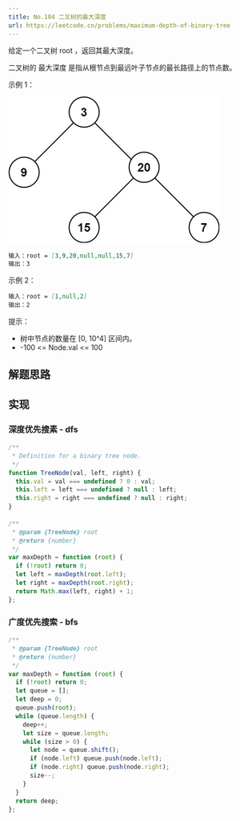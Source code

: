 ```yaml
---
title: No.104 二叉树的最大深度
url: https://leetcode.cn/problems/maximum-depth-of-binary-tree
---
```


给定一个二叉树 root ，返回其最大深度。

二叉树的 最大深度 是指从根节点到最远叶子节点的最长路径上的节点数。

示例 1：

![tmp-tree](/img/code_leetcode_No.104_tmp-tree.png)

```md
输入：root = [3,9,20,null,null,15,7]
输出：3
```

示例 2：

```md
输入：root = [1,null,2]
输出：2
```

提示：

- 树中节点的数量在 \[0, 10^4\] 区间内。
- -100 <= Node.val <= 100

## 解题思路

## 实现

### 深度优先搜素 - dfs

```js
/**
 * Definition for a binary tree node.
 */
function TreeNode(val, left, right) {
  this.val = val === undefined ? 0 : val;
  this.left = left === undefined ? null : left;
  this.right = right === undefined ? null : right;
}

/**
 * @param {TreeNode} root
 * @return {number}
 */
var maxDepth = function (root) {
  if (!root) return 0;
  let left = maxDepth(root.left);
  let right = maxDepth(root.right);
  return Math.max(left, right) + 1;
};
```

### 广度优先搜索 - bfs

```js
/**
 * @param {TreeNode} root
 * @return {number}
 */
var maxDepth = function (root) {
  if (!root) return 0;
  let queue = [];
  let deep = 0;
  queue.push(root);
  while (queue.length) {
    deep++;
    let size = queue.length;
    while (size > 0) {
      let node = queue.shift();
      if (node.left) queue.push(node.left);
      if (node.right) queue.push(node.right);
      size--;
    }
  }
  return deep;
};
```
